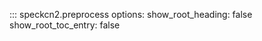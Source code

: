 ::: speckcn2.preprocess
    options:
      show_root_heading: false
      show_root_toc_entry: false
